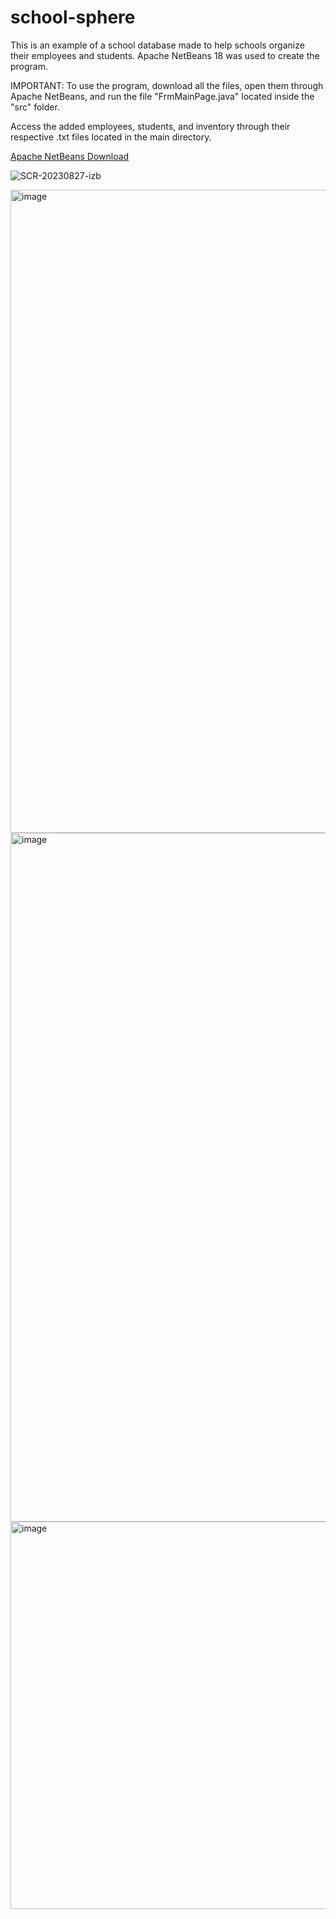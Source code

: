 # school-sphere
This is an example of a school database made to help schools organize their employees and students. Apache NetBeans 18 was used to create the program. 

IMPORTANT: To use the program, download all the files, open them through Apache NetBeans, and run the file "FrmMainPage.java" located inside the "src" folder. 

Access the added employees, students, and inventory through their respective .txt files located in the main directory.

[Apache NetBeans Download](https://netbeans.apache.org/front/main/download/)

![SCR-20230827-izb](https://github.com/rajshah6/EmployeeDatabase/assets/95878543/bbff1045-1a8b-450d-ac53-de566fcb160b)

<img width="1029" alt="image" src="https://github.com/user-attachments/assets/ece91b09-4fc1-437d-bfc4-0706c0964c94">

<img width="1102" alt="image" src="https://github.com/user-attachments/assets/c543cef4-24ed-4b8d-a614-9f07bfae098d">

<img width="620" alt="image" src="https://github.com/user-attachments/assets/0f12b6f9-129a-434f-8b75-fe47f4e53c9b">



